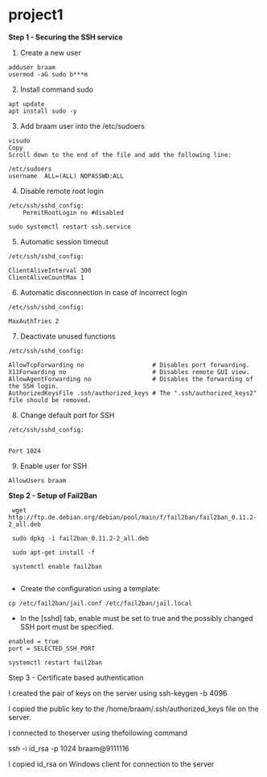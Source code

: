 # project1

**Step 1 - Securing the SSH service**
1. Create a new user
```
adduser braam
usermod -aG sudo b***m
```
 2. Install command sudo
 
 ```
 apt update
 apt install sudo -y
 ```
 
 3. Add braam user into the /etc/sudoers
 
```
visudo
Copy
Scroll down to the end of the file and add the following line:

/etc/sudoers
username  ALL=(ALL) NOPASSWD:ALL
```

4. Disable remote root login
```
/etc/ssh/sshd_config:
	PermitRootLogin no #disabled
 ```
 ```
 sudo systemctl restart ssh.service
 
 ```
 
 
 
 
5.  Automatic session timeout

```
/etc/ssh/sshd_config:

ClientAliveInterval 300
ClientAliveCountMax 1
```
6. Automatic disconnection in case of incorrect login

```
/etc/ssh/sshd_config:

MaxAuthTries 2
```
7. Deactivate unused functions
```
/etc/ssh/sshd_config:

AllowTcpForwarding no                   # Disables port forwarding.
X11Forwarding no                        # Disables remote GUI view.
AllowAgentForwarding no                 # Disables the forwarding of the SSH login.
AuthorizedKeysFile .ssh/authorized_keys # The ".ssh/authorized_keys2" file should be removed.
```



8. Change default port for SSH

```
/etc/ssh/sshd_config:


Port 1024

```
9. Enable user for SSH

```
AllowUsers braam
```

**Step 2 - Setup of Fail2Ban**
```
 wget http://ftp.de.debian.org/debian/pool/main/f/fail2ban/fail2ban_0.11.2-2_all.deb

 sudo dpkg -i fail2ban_0.11.2-2_all.deb
 
 sudo apt-get install -f
 
 systemctl enable fail2ban
 
 ```

- Create the configuration using a template:
```
cp /etc/fail2ban/jail.conf /etc/fail2ban/jail.local

```

- In the [sshd] tab, enable must be set to true and the possibly changed SSH port must be specified.

```
enabled = true
port = SELECTED_SSH_PORT

systemctl restart fail2ban

```


Step 3 - Certificate based authentication

I created the pair of keys on the server using 
ssh-keygen -b 4096

I copied the public key to the /home/braam/.ssh/authorized_keys file on the server. 

I connected to theserver using thefollowing command

ssh -i id_rsa -p 1024 braam@9111116

I copied id_rsa on Windows client for connection to the server

